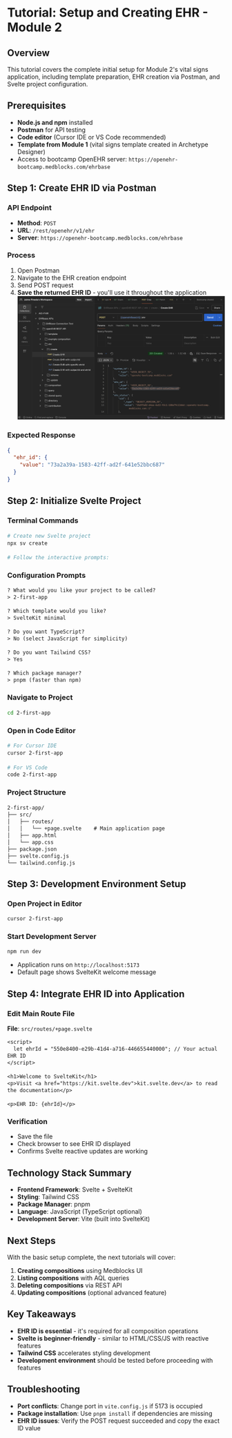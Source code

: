 # Tutorial: Setup and Creating EHR - Module 2

## Overview

This tutorial covers the complete initial setup for Module 2's vital signs application, including template preparation, EHR creation via Postman, and Svelte project configuration.

## Prerequisites

- **Node.js and npm** installed
- **Postman** for API testing  
- **Code editor** (Cursor IDE or VS Code recommended)
- **Template from Module 1** (vital signs template created in Archetype Designer)
- Access to bootcamp OpenEHR server: `https://openehr-bootcamp.medblocks.com/ehrbase`

## Step 1: Create EHR ID via Postman

### API Endpoint
- **Method**: `POST`
- **URL**: `/rest/openehr/v1/ehr`
- **Server**: `https://openehr-bootcamp.medblocks.com/ehrbase`

### Process
1. Open Postman
2. Navigate to the EHR creation endpoint
3. Send POST request
4. **Save the returned EHR ID** - you'll use it throughout the application
![alt text](image-4.png)

### Expected Response
```json
{
  "ehr_id": {
    "value": "73a2a39a-1583-42ff-ad2f-641e52bbc687"
  }
}
```

## Step 2: Initialize Svelte Project

### Terminal Commands
```bash
# Create new Svelte project
npx sv create

# Follow the interactive prompts:
```

### Configuration Prompts
```
? What would you like your project to be called? 
> 2-first-app

? Which template would you like?
> SvelteKit minimal

? Do you want TypeScript?
> No (select JavaScript for simplicity)

? Do you want Tailwind CSS?
> Yes

? Which package manager?
> pnpm (faster than npm)
```

### Navigate to Project
```bash
cd 2-first-app
```

### Open in Code Editor
```bash
# For Cursor IDE
cursor 2-first-app

# For VS Code  
code 2-first-app
```

### Project Structure
```
2-first-app/
├── src/
│   ├── routes/
│   │   └── +page.svelte    # Main application page
│   ├── app.html
│   └── app.css
├── package.json
├── svelte.config.js
└── tailwind.config.js
```

## Step 3: Development Environment Setup

### Open Project in Editor
```bash
cursor 2-first-app
```

### Start Development Server
```bash
npm run dev
```
- Application runs on `http://localhost:5173`
- Default page shows SvelteKit welcome message

## Step 4: Integrate EHR ID into Application

### Edit Main Route File
**File**: `src/routes/+page.svelte`

```svelte
<script>
  let ehrId = "550e8400-e29b-41d4-a716-446655440000"; // Your actual EHR ID
</script>

<h1>Welcome to SvelteKit</h1>
<p>Visit <a href="https://kit.svelte.dev">kit.svelte.dev</a> to read the documentation</p>

<p>EHR ID: {ehrId}</p>
```

### Verification
- Save the file
- Check browser to see EHR ID displayed
- Confirms Svelte reactive updates are working

## Technology Stack Summary

- **Frontend Framework**: Svelte + SvelteKit
- **Styling**: Tailwind CSS
- **Package Manager**: pnpm
- **Language**: JavaScript (TypeScript optional)
- **Development Server**: Vite (built into SvelteKit)

## Next Steps

With the basic setup complete, the next tutorials will cover:
1. **Creating compositions** using Medblocks UI
2. **Listing compositions** with AQL queries
3. **Deleting compositions** via REST API
4. **Updating compositions** (optional advanced feature)

## Key Takeaways

- **EHR ID is essential** - it's required for all composition operations
- **Svelte is beginner-friendly** - similar to HTML/CSS/JS with reactive features
- **Tailwind CSS** accelerates styling development
- **Development environment** should be tested before proceeding with features

## Troubleshooting

- **Port conflicts**: Change port in `vite.config.js` if 5173 is occupied
- **Package installation**: Use `pnpm install` if dependencies are missing
- **EHR ID issues**: Verify the POST request succeeded and copy the exact ID value
